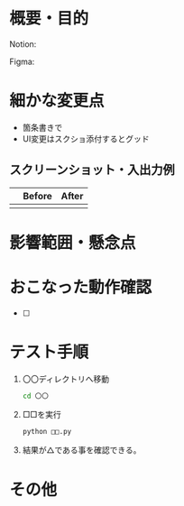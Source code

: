 # 概要・目的

<!-- タスクのURL。なければ次の行を削除してください -->
Notion: 

<!-- デザインのURL。なければ次の行を削除してください -->
Figma: 

<!-- レビュアーが理解できるよう、このプルリクの概要と共に、どうしておこなったかの背景が以下に書かれているとグッド -->



# 細かな変更点

<!-- コード自体の変更についてサマリを記載する。レビュアーが「なんで概要に書かれていないこれが変更されたんだろう？」と思わないように説明するのがポイントです -->

- 箇条書きで
- UI変更はスクショ添付するとグッド

## スクリーンショット・入出力例

<!-- Command + Shift + Control + 4 でスクリーンショットして Command + V でここに貼り付けるのが楽。以下のテーブルは必要に応じて使ってください -->

|       | Before | After |
| :---: | :----: | :---: |
|  |  |  |


# 影響範囲・懸念点

<!-- レビュアーに見てほしい点、影響しそうな機能 -->


# おこなった動作確認

<!-- おこなった動作確認を箇条書きで。大きなUI変更は iOS Safari / Android Chrome での確認もすること -->
* [ ] 

# テスト手順
<!-- レビュワーがテストを行う手順をわかりやすく記載してください -->
1. 〇〇ディレクトリへ移動
    ```bash
    cd 〇〇
    ```
2. □□を実行
    ```bash
    python □□.py
    ```
3. 結果が△である事を確認できる。

# その他

<!-- レビュアーへのメッセージや一言などあれば -->

